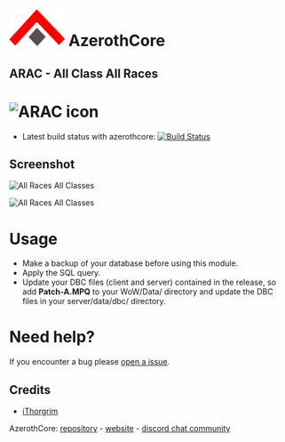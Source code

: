 # ![logo](https://raw.githubusercontent.com/azerothcore/azerothcore.github.io/master/images/logo-github.png) AzerothCore
## ARAC - All Class All Races
# ![ARAC icon](https://raw.githubusercontent.com/azerothcore/mod-arac/master/icon.png)
- Latest build status with azerothcore: [![Build Status](https://github.com/azerothcore/mod-arac/workflows/core-build/badge.svg?branch=master&event=push)](https://github.com/azerothcore/mod-arac)

## Screenshot

![All Races All Classes](https://raw.githubusercontent.com/azerothcore/mod-arac/master/images/screen1.png)

![All Races All Classes](https://raw.githubusercontent.com/azerothcore/mod-arac/master/images/screen2.png)


# Usage

- Make a backup of your database before using this module.
- Apply the SQL query.
- Update your DBC files (client and server) contained in the release, so add **Patch-A.MPQ** to your WoW/Data/ directory and update the DBC files in your server/data/dbc/ directory.

# Need help?

If you encounter a bug please [open a issue](https://github.com/azerothcore/mod-arac/issues/new).
     

## Credits

* [iThorgrim](https://github.com/iThorgrim)

AzerothCore: [repository](https://github.com/azerothcore) - [website](http://azerothcore.org/) - [discord chat community](https://discord.gg/PaqQRkd)
